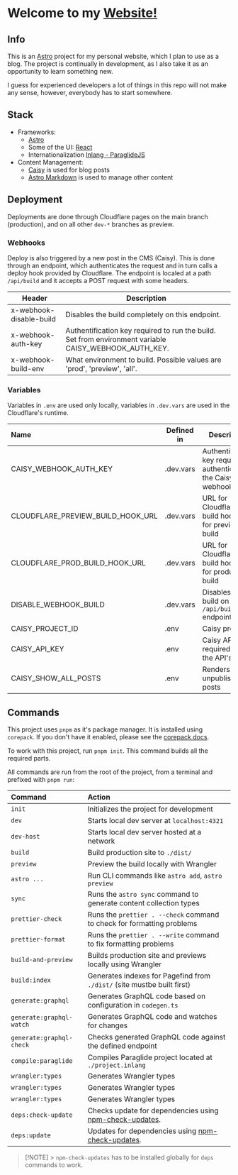 # Welcome to my [Website!](https://daliborhon.dev)

## Info

This is an [Astro](https://astro.build) project for my personal website, which I plan to use as a blog.
The project is continually in development, as I also take it as an opportunity to learn something new.

I guess for experienced developers a lot of things in this repo will not make any sense, however, everybody has to start somewhere.

## Stack

-   Frameworks:
    -   [Astro](https://astro.build)
    -   Some of the UI: [React](https://react.dev/)
    -   Internationalization [Inlang - ParaglideJS](https://inlang.com/m/gerre34r/library-inlang-paraglideJs)
-   Content Management:
    -   [Caisy](https://caisy.io) is used for blog posts
    -   [Astro Markdown](https://docs.astro.build/en/guides/markdown-content/) is used to manage other content

## Deployment

Deployments are done through Cloudflare pages on the main branch (production), and on all other `dev-*` branches as preview.

### Webhooks

Deploy is also triggered by a new post in the CMS (Caisy). This is done through an endpoint, which authenticates the request and in turn calls a deploy hook provided by Cloudflare. The endpoint is localed at a path `/api/build` and it accepts a POST request with some headers.

| Header                  | Description                                                                                           |
| ----------------------- | ----------------------------------------------------------------------------------------------------- |
| x-webhook-disable-build | Disables the build completely on this endpoint.                                                       |
| x-webhook-auth-key      | Authentification key required to run the build. Set from environment variable CAISY_WEBHOOK_AUTH_KEY. |
| x-webhook-build-env     | What environment to build. Possible values are 'prod', 'preview', 'all'.                              |

### Variables

Variables in `.env` are used only locally, variables in `.dev.vars` are used in the Cloudflare's runtime.

| Name                              | Defined in | Description                                                          |
| :-------------------------------- | ---------- | -------------------------------------------------------------------- |
| CAISY_WEBHOOK_AUTH_KEY            | .dev.vars  | Authentification key required to authenticate the Caisy webhook call |
| CLOUDFLARE_PREVIEW_BUILD_HOOK_URL | .dev.vars  | URL for Cloudflare's build hook url for preview build                |
| CLOUDFLARE_PROD_BUILD_HOOK_URL    | .dev.vars  | URL for Cloudflare's build hook url for production build             |
| DISABLE_WEBHOOK_BUILD             | .dev.vars  | Disables the build on the `/api/build` endpoint                      |
| CAISY_PROJECT_ID                  | .env       | Caisy project ID                                                     |
| CAISY_API_KEY                     | .env       | Caisy API key required to use the API's                              |
| CAISY_SHOW_ALL_POSTS              | .env       | Renders unpublished posts                                            |

## Commands

This project uses `pnpm` as it's package manager. It is installed using `corepack`. If you don't have it enabled, please see the [corepack docs](https://nodejs.org/api/corepack.html).

To work with this project, run `pnpm init`. This command builds all the required parts.

All commands are run from the root of the project, from a terminal and prefixed with `pnpm run`:

| Command                  | Action                                                                                                       |
| :----------------------- | :----------------------------------------------------------------------------------------------------------- |
| `init`                   | Initializes the project for development                                                                      |
| `dev`                    | Starts local dev server at `localhost:4321`                                                                  |
| `dev-host`               | Starts local dev server hosted at a network                                                                  |
| `build`                  | Build production site to `./dist/`                                                                           |
| `preview`                | Preview the build locally with Wrangler                                                                      |
| `astro ...`              | Run CLI commands like `astro add`, `astro preview`                                                           |
| `sync`                   | Runs the `astro sync` command to generate content collection types                                           |
| `prettier-check`         | Runs the `prettier . --check` command to check for formatting problems                                       |
| `prettier-format`        | Runs the `prettier . --write` command to fix formatting problems                                             |
| `build-and-preview`      | Builds production site and previews locally using Wrangler                                                   |
| `build:index`            | Generates indexes for Pagefind from `./dist/` (site mustbe built first)                                      |
| `generate:graphql`       | Generates GraphQL code based on configuration in `codegen.ts`                                                |
| `generate:graphql-watch` | Generates GraphQL code and watches for changes                                                               |
| `generate:graphql-check` | Checks generated GraphQL code against the defined endpoint                                                   |
| `compile:paraglide`      | Compiles Paraglide project located at `./project.inlang`                                                     |
| `wrangler:types`         | Generates Wrangler types                                                                                     |
| `wrangler:types`         | Generates Wrangler types                                                                                     |
| `wrangler:types`         | Generates Wrangler types                                                                                     |
| `deps:check-update`      | Checks update for dependencies using [npm-check-updates](https://github.com/raineorshine/npm-check-updates). |
| `deps:update`            | Updates for dependencies using [npm-check-updates](https://github.com/raineorshine/npm-check-updates).       |

> [!NOTE] > `npm-check-updates` has to be installed globally for `deps` commands to work.
